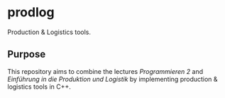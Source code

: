 # prodlog
Production & Logistics tools.

## Purpose
This repository aims to combine the lectures *Programmieren 2* and *Einführung in die Produktion und Logistik* by implementing production & logistics tools in C++.
